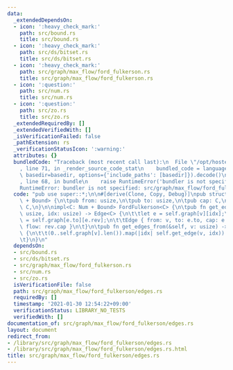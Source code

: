 ```yaml
---
data:
  _extendedDependsOn:
  - icon: ':heavy_check_mark:'
    path: src/bound.rs
    title: src/bound.rs
  - icon: ':heavy_check_mark:'
    path: src/ds/bitset.rs
    title: src/ds/bitset.rs
  - icon: ':heavy_check_mark:'
    path: src/graph/max_flow/ford_fulkerson.rs
    title: src/graph/max_flow/ford_fulkerson.rs
  - icon: ':question:'
    path: src/num.rs
    title: src/num.rs
  - icon: ':question:'
    path: src/zo.rs
    title: src/zo.rs
  _extendedRequiredBy: []
  _extendedVerifiedWith: []
  _isVerificationFailed: false
  _pathExtension: rs
  _verificationStatusIcon: ':warning:'
  attributes: {}
  bundledCode: "Traceback (most recent call last):\n  File \"/opt/hostedtoolcache/Python/3.9.1/x64/lib/python3.9/site-packages/onlinejudge_verify/documentation/build.py\"\
    , line 71, in _render_source_code_stat\n    bundled_code = language.bundle(stat.path,\
    \ basedir=basedir, options={'include_paths': [basedir]}).decode()\n  File \"/opt/hostedtoolcache/Python/3.9.1/x64/lib/python3.9/site-packages/onlinejudge_verify/languages/user_defined.py\"\
    , line 68, in bundle\n    raise RuntimeError('bundler is not specified: {}'.format(path.as_posix()))\n\
    RuntimeError: bundler is not specified: src/graph/max_flow/ford_fulkerson/edges.rs\n"
  code: "pub use super::*;\n\n#[derive(Clone, Copy, Debug)]\npub struct Edge<C: Num\
    \ + Bound> {\n\tpub from: usize,\n\tpub to: usize,\n\tpub cap: C,\n\tpub flow:\
    \ C,\n}\n\nimpl<C: Num + Bound> FordFulkerson<C> {\n\tpub fn get_edge(&self, v:\
    \ usize, idx: usize) -> Edge<C> {\n\t\tlet e = self.graph[v][idx];\n\t\tlet rev\
    \ = self.graph[e.to][e.rev];\n\t\tEdge { from: v, to: e.to, cap: e.cap + rev.cap,\
    \ flow: rev.cap }\n\t}\n\tpub fn get_edges_from(&self, v: usize) -> Vec<Edge<C>>\
    \ {\n\t\t(0..self.graph[v].len()).map(|idx| self.get_edge(v, idx)).collect()\n\
    \t}\n}\n"
  dependsOn:
  - src/bound.rs
  - src/ds/bitset.rs
  - src/graph/max_flow/ford_fulkerson.rs
  - src/num.rs
  - src/zo.rs
  isVerificationFile: false
  path: src/graph/max_flow/ford_fulkerson/edges.rs
  requiredBy: []
  timestamp: '2021-01-30 12:54:22+09:00'
  verificationStatus: LIBRARY_NO_TESTS
  verifiedWith: []
documentation_of: src/graph/max_flow/ford_fulkerson/edges.rs
layout: document
redirect_from:
- /library/src/graph/max_flow/ford_fulkerson/edges.rs
- /library/src/graph/max_flow/ford_fulkerson/edges.rs.html
title: src/graph/max_flow/ford_fulkerson/edges.rs
---
```


